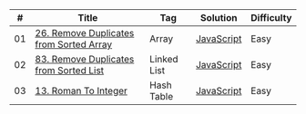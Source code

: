 | #  | Title                                                                                                                  | Tag         | Solution                                                                                                 | Difficulty |
| -- | ---------------------------------------------------------------------------------------------------------------------- | ----------- | -------------------------------------------------------------------------------------------------------- | ---------- |
| 01 | [26. Remove Duplicates from Sorted Array](https://leetcode.com/problems/remove-duplicates-from-sorted-array/description/) | Array       | [JavaScript](https://github.com/MahmoodHashem/Leetcode/tree/main/DataStructure/array/26.removeDuplicates)   | Easy       |
| 02 | [83. Remove Duplicates from Sorted List](https://leetcode.com/problems/remove-duplicates-from-sorted-list/)               | Linked List | [JavaScript](https://github.com/MahmoodHashem/Leetcode/tree/main/DataStructure/linkedlist/deleteDuplicates) | Easy       |
| 03 | [13. Roman To Integer](https://leetcode.com/problems/roman-to-integer/description/)                                       | Hash Table  | [JavaScript](https://github.com/MahmoodHashem/Leetcode/tree/main/DataStructure/hash-map/solution.js)        | Easy       |
